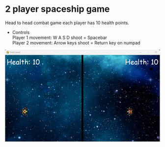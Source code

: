 # 2 player spaceship game  
Head to head combat game each player has 10 health points.
* Controls  
Player 1 movement: W A S D shoot = Spacebar  
Player 2 movement: Arrow keys shoot = Return key on numpad
<p align="center">
  <img alt="Game Preview" src="game_preview.png"/>
</p>